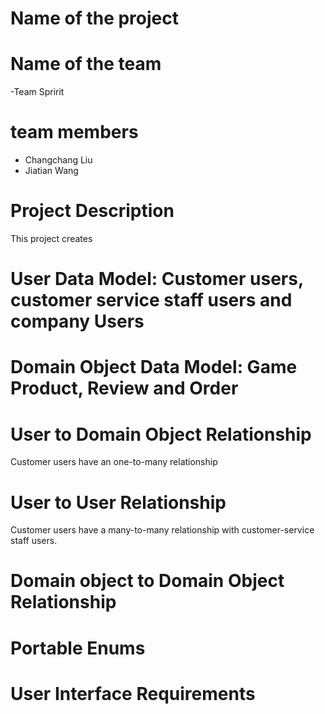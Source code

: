 # Name of the project
# Name of the team 
-Team Spririt
# team members 
- Changchang Liu 
- Jiatian Wang
# Project Description
This project creates
# User Data Model: Customer users, customer service staff users and company Users

# Domain Object Data Model: Game Product, Review and Order

# User to Domain Object Relationship
Customer users have an one-to-many relationship
# User to User Relationship
Customer users have a many-to-many relationship with customer-service staff users. 
# Domain object to Domain Object Relationship

# Portable Enums

# User Interface Requirements
